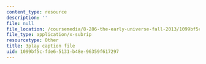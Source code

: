 ```yaml
---
content_type: resource
description: ''
file: null
file_location: /coursemedia/8-286-the-early-universe-fall-2013/1099bf5cfde65131b48e96359f617297_MKPswx4hjec.vtt
file_type: application/x-subrip
resourcetype: Other
title: 3play caption file
uid: 1099bf5c-fde6-5131-b48e-96359f617297
---
```

